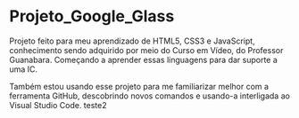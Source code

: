 # Projeto_Google_Glass

Projeto feito para meu aprendizado de HTML5, CSS3 e JavaScript, conhecimento sendo adquirido por meio do Curso em Vídeo, do Professor Guanabara.
Começando a aprender essas linguagens para dar suporte a uma IC.

Também estou usando esse projeto para me familiarizar melhor com a ferramenta GitHub, descobrindo novos comandos e usando-a interligada ao Visual Studio Code. teste2
